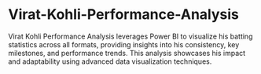 # Virat-Kohli-Performance-Analysis
Virat Kohli Performance Analysis leverages Power BI to visualize his batting statistics across all formats, providing insights into his consistency, key milestones, and performance trends. This analysis showcases his impact and adaptability using advanced data visualization techniques.
